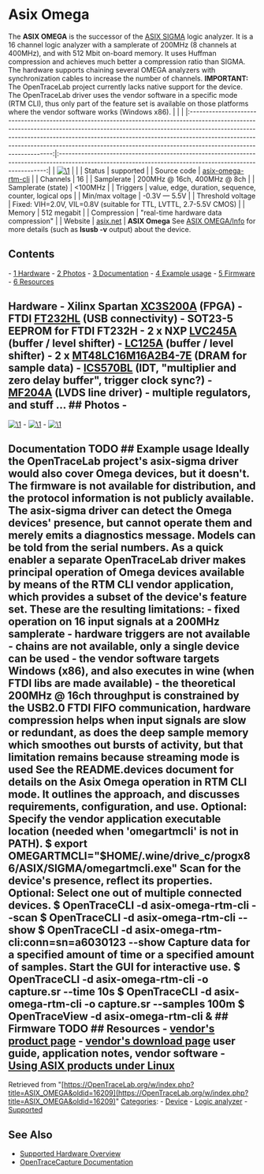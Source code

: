 # Asix Omega

The **ASIX OMEGA** is the successor of the [ASIX SIGMA](ASIX_SIGMA.html "ASIX SIGMA") logic analyzer. It is a 16 channel logic analyzer with a samplerate of 200MHz (8 channels at 400MHz), and with 512 Mbit on-board memory. It uses Huffman compression and achieves much better a compression ratio than SIGMA. The hardware supports chaining several OMEGA analyzers with synchronization cables to increase the number of channels. **IMPORTANT:** The OpenTraceLab project currently lacks native support for the device. The OpenTraceLab driver uses the vendor software in a specific mode (RTM CLI), thus only part of the feature set is available on those platforms where the vendor software works (Windows x86). | | | |:-----------------------------------------------------------------------------------------------------------------------------------------------------------------------------------------------------------------------------------------------------------------------------------------------------------------------------------------------------------:|:--------------------------------------------------------------------------------------------------------------------------------------------------------:| | [![\1](../../assets/hardware/general/\2)](./File:ASIX_Omega.png.html) | | | Status | supported | | Source code | [asix-omega-rtm-cli](http://github.com/OpenTraceLab/?p=OpenTraceCapture.git;a=tree;f=src/hardware/asix-omega-rtm-cli) | | Channels | 16 | | Samplerate | 200MHz @ 16ch, 400MHz @ 8ch | | Samplerate (state) | \<100MHz | | Triggers | value, edge, duration, sequence, counter, logical ops | | Min/max voltage | -0.3V — 5.5V | | Threshold voltage | Fixed: VIH=2.0V, VIL=0.8V (suitable for TTL, LVTTL, 2.7-5.5V CMOS) | | Memory | 512 megabit | | Compression | "real-time hardware data compression" | | Website | [asix.net](http://www.asix.net/dbg_omega.htm) | **ASIX Omega** See [ASIX OMEGA/Info](ASIX_OMEGA/Info.html "ASIX OMEGA/Info") for more details (such as **lsusb -v** output) about the device. 
## Contents 
\- [1 Hardware](ASIX_OMEGA.html#Hardware) \- [2 Photos](ASIX_OMEGA.html#Photos) \- [3 Documentation](ASIX_OMEGA.html#Documentation) \- [4 Example usage](ASIX_OMEGA.html#Example_usage) \- [5 Firmware](ASIX_OMEGA.html#Firmware) \- [6 Resources](ASIX_OMEGA.html#Resources) 
## Hardware \- Xilinx Spartan [XC3S200A](http://www.xilinx.com/support/documentation/data_sheets/ds529.pdf) (FPGA) \- FTDI [FT232HL](http://www.ftdichip.com/Support/Documents/DataSheets/ICs/DS_FT232H.pdf) (USB connectivity) \- SOT23-5 EEPROM for FTDI FT232H \- 2 x NXP [LVC245A](http://www.nxp.com/documents/data_sheet/74LVC_LVCH245A.pdf) (buffer / level shifter) \- [LC125A](http://www.ti.com/lit/ds/scas290q/scas290q.pdf) (buffer / level shifter) \- 2 x [MT48LC16M16A2B4-7E](https://www.micron.com/~/media/documents/products/data-sheet/dram/256mb_sdr.pdf) (DRAM for sample data) \- [ICS570BL](https://www.idt.com/document/dst/570-datasheet) (IDT, "multiplier and zero delay buffer", trigger clock sync?) \- [MF204A](http://www.ti.com/lit/ds/symlink/sn65mlvd204a.pdf) (LVDS line driver) \- multiple regulators, and stuff ... ## Photos \- 
[![\1](../../assets/hardware/general/\2)](./File:ASIX_Omega.png.html)
\- 
[![\1](../../assets/hardware/general/\2)](./File:Omega-Top.jpg.html)
\- 
[![\1](../../assets/hardware/general/\2)](./File:Omega-Bottom.jpg.html)
## Documentation TODO ## Example usage Ideally the OpenTraceLab project's asix-sigma driver would also cover Omega devices, but it doesn't. The firmware is not available for distribution, and the protocol information is not publicly available. The asix-sigma driver can detect the Omega devices' presence, but cannot operate them and merely emits a diagnostics message. Models can be told from the serial numbers. As a quick enabler a separate OpenTraceLab driver makes principal operation of Omega devices available by means of the RTM CLI vendor application, which provides a subset of the device's feature set. These are the resulting limitations: \- fixed operation on 16 input signals at a 200MHz samplerate \- hardware triggers are not available \- chains are not available, only a single device can be used \- the vendor software targets Windows (x86), and also executes in wine (when FTDI libs are made available) \- the theoretical 200MHz @ 16ch throughput is constrained by the USB2.0 FTDI FIFO communication, hardware compression helps when input signals are slow or redundant, as does the deep sample memory which smoothes out bursts of activity, but that limitation remains because streaming mode is used See the **README.devices** document for details on the Asix Omega operation in RTM CLI mode. It outlines the approach, and discusses requirements, configuration, and use. Optional: Specify the vendor application executable location (needed when 'omegartmcli' is not in PATH).  $ export OMEGARTMCLI="$HOME/.wine/drive_c/progx86/ASIX/SIGMA/omegartmcli.exe"  Scan for the device's presence, reflect its properties. Optional: Select one out of multiple connected devices.  $ OpenTraceCLI -d asix-omega-rtm-cli --scan $ OpenTraceCLI -d asix-omega-rtm-cli --show $ OpenTraceCLI -d asix-omega-rtm-cli:conn=sn=a6030123 --show  Capture data for a specified amount of time or a specified amount of samples. Start the GUI for interactive use.  $ OpenTraceCLI -d asix-omega-rtm-cli -o capture.sr --time 10s $ OpenTraceCLI -d asix-omega-rtm-cli -o capture.sr --samples 100m $ OpenTraceView -d asix-omega-rtm-cli & ## Firmware TODO ## Resources \- [vendor's product page](http://www.asix.net/dbg_omega.htm) \- [vendor's download page](https://asix.tech/dbg_omega_en.html) user guide, application notes, vendor software \- [Using ASIX products under Linux](https://asix.tech/support_linux_en.html)
Retrieved from "[https://OpenTraceLab.org/w/index.php?title=ASIX_OMEGA&oldid=16209](https://OpenTraceLab.org/w/index.php?title=ASIX_OMEGA&oldid=16209)" 
[Categories](specialcategories-specialcategories.md): \- [Device](./Category:Device.html "Category:Device") \- [Logic analyzer](./Category:Logic_analyzer.html "Category:Logic analyzer") \- [Supported](./Category:Supported.html "Category:Supported")

## See Also
- [Supported Hardware Overview](../supported-hardware.md)
- [OpenTraceCapture Documentation](../../opentracecapture/overview.md)
